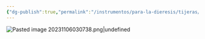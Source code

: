 ```yaml
---
{"dg-publish":true,"permalink":"/instrumentos/para-la-dieresis/tijeras/"}
---
```


![Pasted image 20231106030738.png|undefined](/img/user/Cirugia%20Bucal%20I/Medias/Pasted%20image%2020231106030738.png)